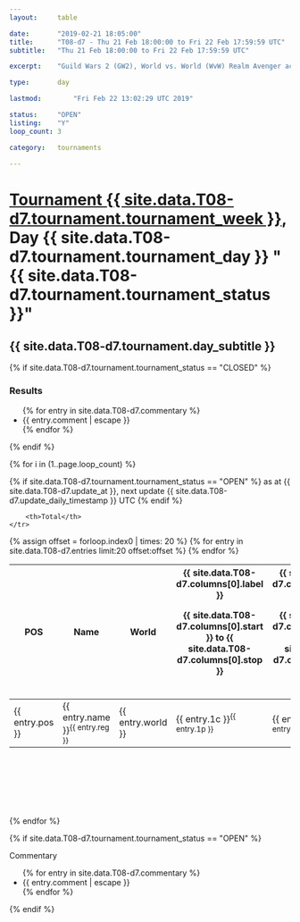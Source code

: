 ```yaml
---
layout: 	table

date: 		"2019-02-21 18:05:00"
title: 		"T08-d7 - Thu 21 Feb 18:00:00 to Fri 22 Feb 17:59:59 UTC"
subtitle: 	"Thu 21 Feb 18:00:00 to Fri 22 Feb 17:59:59 UTC"

excerpt:    "Guild Wars 2 (GW2), World vs. World (WvW) Realm Avenger achivement Tournament. \"Every Kill Counts\""

type:       day

lastmod: 		"Fri Feb 22 13:02:29 UTC 2019"

status:     "OPEN"
listing:    "Y"
loop_count: 3

category: 	tournaments

---
```

<div class="table_header">
    <h1><a href="{{ site.data.T08-d7.tournament.week_url }}">Tournament {{ site.data.T08-d7.tournament.tournament_week }}</a>, Day {{ site.data.T08-d7.tournament.tournament_day }} "{{ site.data.T08-d7.tournament.tournament_status }}"</h1>
    <h2>{{ site.data.T08-d7.tournament.day_subtitle }}</h2> 
</div>

{% if site.data.T08-d7.tournament.tournament_status == "CLOSED" %} 
<div class="commentary">
  <h3>Results</h3>
  <ul>
    {% for entry in site.data.T08-d7.commentary %}
    <li class="commentary_list">{{ entry.comment | escape }}</li>
    {% endfor %}
  </ul>
</div>
{% endif %}


{% for i in (1..page.loop_count) %}

{% if site.data.T08-d7.tournament.tournament_status == "OPEN" %} 
<span class="table_nextupdate">as at {{ site.data.T08-d7.update_at }}, next update {{ site.data.T08-d7.update_daily_timestamp }} UTC</span> 
{% endif %}

<table class="day_table">
  <colgroup>
    <col style="width:18px">
    <col style="width:55px">
    <col style="width:55px">
    <col style="width:12px">
    <col style="width:12px">
    <col style="width:12px">
    <col style="width:12px">
    <col style="width:12px">
    <col style="width:12px">
    <col style="width:12px">
    <col style="width:12px">
    <col style="width:12px">
    <col style="width:12px">
    <col style="width:12px">
    <col style="width:12px">
    <col style="width:12px">
    <col style="width:12px">
    <col style="width:12px">
    <col style="width:12px">
    <col style="width:12px">
    <col style="width:12px">
    <col style="width:12px">
    <col style="width:12px">
    <col style="width:12px">
    <col style="width:12px">
    <col style="width:12px">
    <col style="width:12px">
    <col style="width:18px">
  </colgroup>  
  <thead>
    <tr>
        <th>POS</th>
        <th class="AlignLeft">Name</th>
        <th class="AlignLeft">World</th>

<th><div class="label">{{ site.data.T08-d7.columns[0].label }}<p class="onhover">{{ site.data.T08-d7.columns[0].start }} to {{ site.data.T08-d7.columns[0].stop }}</p></div>​</th>
<th><div class="label">{{ site.data.T08-d7.columns[1].label }}<p class="onhover">{{ site.data.T08-d7.columns[1].start }} to {{ site.data.T08-d7.columns[1].stop }}</p></div>​</th>
<th><div class="label">{{ site.data.T08-d7.columns[2].label }}<p class="onhover">{{ site.data.T08-d7.columns[2].start }} to {{ site.data.T08-d7.columns[2].stop }}</p></div>​</th>
<th><div class="label">{{ site.data.T08-d7.columns[3].label }}<p class="onhover">{{ site.data.T08-d7.columns[3].start }} to {{ site.data.T08-d7.columns[3].stop }}</p></div>​</th>
<th><div class="label">{{ site.data.T08-d7.columns[4].label }}<p class="onhover">{{ site.data.T08-d7.columns[4].start }} to {{ site.data.T08-d7.columns[4].stop }}</p></div>​</th>
<th><div class="label">{{ site.data.T08-d7.columns[5].label }}<p class="onhover">{{ site.data.T08-d7.columns[5].start }} to {{ site.data.T08-d7.columns[5].stop }}</p></div>​</th>
<th><div class="label">{{ site.data.T08-d7.columns[6].label }}<p class="onhover">{{ site.data.T08-d7.columns[6].start }} to {{ site.data.T08-d7.columns[6].stop }}</p></div>​</th>
<th><div class="label">{{ site.data.T08-d7.columns[7].label }}<p class="onhover">{{ site.data.T08-d7.columns[7].start }} to {{ site.data.T08-d7.columns[7].stop }}</p></div>​</th>
<th><div class="label">{{ site.data.T08-d7.columns[8].label }}<p class="onhover">{{ site.data.T08-d7.columns[8].start }} to {{ site.data.T08-d7.columns[8].stop }}</p></div>​</th>
<th><div class="label">{{ site.data.T08-d7.columns[9].label }}<p class="onhover">{{ site.data.T08-d7.columns[9].start }} to {{ site.data.T08-d7.columns[9].stop }}</p></div>​</th>
<th><div class="label">{{ site.data.T08-d7.columns[10].label }}<p class="onhover">{{ site.data.T08-d7.columns[10].start }} to {{ site.data.T08-d7.columns[10].stop }}</p></div>​</th>

<th><div class="label">{{ site.data.T08-d7.columns[11].label }}<p class="onhover">{{ site.data.T08-d7.columns[11].start }} to {{ site.data.T08-d7.columns[11].stop }}</p></div>​</th>
<th><div class="label">{{ site.data.T08-d7.columns[12].label }}<p class="onhover">{{ site.data.T08-d7.columns[12].start }} to {{ site.data.T08-d7.columns[12].stop }}</p></div>​</th>
<th><div class="label">{{ site.data.T08-d7.columns[13].label }}<p class="onhover">{{ site.data.T08-d7.columns[13].start }} to {{ site.data.T08-d7.columns[13].stop }}</p></div>​</th>
<th><div class="label">{{ site.data.T08-d7.columns[14].label }}<p class="onhover">{{ site.data.T08-d7.columns[14].start }} to {{ site.data.T08-d7.columns[14].stop }}</p></div>​</th>
<th><div class="label">{{ site.data.T08-d7.columns[15].label }}<p class="onhover">{{ site.data.T08-d7.columns[15].start }} to {{ site.data.T08-d7.columns[15].stop }}</p></div>​</th>
<th><div class="label">{{ site.data.T08-d7.columns[16].label }}<p class="onhover">{{ site.data.T08-d7.columns[16].start }} to {{ site.data.T08-d7.columns[16].stop }}</p></div>​</th>
<th><div class="label">{{ site.data.T08-d7.columns[17].label }}<p class="onhover">{{ site.data.T08-d7.columns[17].start }} to {{ site.data.T08-d7.columns[17].stop }}</p></div>​</th>
<th><div class="label">{{ site.data.T08-d7.columns[18].label }}<p class="onhover">{{ site.data.T08-d7.columns[18].start }} to {{ site.data.T08-d7.columns[18].stop }}</p></div>​</th>
<th><div class="label">{{ site.data.T08-d7.columns[19].label }}<p class="onhover">{{ site.data.T08-d7.columns[19].start }} to {{ site.data.T08-d7.columns[19].stop }}</p></div>​</th>
<th><div class="label">{{ site.data.T08-d7.columns[20].label }}<p class="onhover">{{ site.data.T08-d7.columns[20].start }} to {{ site.data.T08-d7.columns[20].stop }}</p></div>​</th>

<th><div class="label">{{ site.data.T08-d7.columns[21].label }}<p class="onhover">{{ site.data.T08-d7.columns[21].start }} to {{ site.data.T08-d7.columns[21].stop }}</p></div>​</th>
<th><div class="label">{{ site.data.T08-d7.columns[22].label }}<p class="onhover">{{ site.data.T08-d7.columns[22].start }} to {{ site.data.T08-d7.columns[22].stop }}</p></div>​</th>
<th><div class="label">{{ site.data.T08-d7.columns[23].label }}<p class="onhover">{{ site.data.T08-d7.columns[23].start }} to {{ site.data.T08-d7.columns[23].stop }}</p></div>​</th>

        <th>Total</th>
    </tr>
  </thead>
  {% assign offset = forloop.index0 | times: 20 %}
<tbody>
{% for entry in site.data.T08-d7.entries limit:20 offset:offset %}
  <tr>
    <td class="pl{{ entry.pos }}">{{ entry.pos }}</td>
    <td class="AlignLeft">{{ entry.name }}<sup>{{ entry.reg }}</sup></td>
    <td class="AlignLeft">{{ entry.world }}</td>
    <td class="pl{{ entry.1p }}">{{ entry.1c }}<sup>{{ entry.1p }}</sup></td>
    <td class="pl{{ entry.2p }}">{{ entry.2c }}<sup>{{ entry.2p }}</sup></td>
    <td class="pl{{ entry.3p }}">{{ entry.3c }}<sup>{{ entry.3p }}</sup></td>
    <td class="pl{{ entry.4p }}">{{ entry.4c }}<sup>{{ entry.4p }}</sup></td>
    <td class="pl{{ entry.5p }}">{{ entry.5c }}<sup>{{ entry.5p }}</sup></td>
    <td class="pl{{ entry.6p }}">{{ entry.6c }}<sup>{{ entry.6p }}</sup></td>
    <td class="pl{{ entry.7p }}">{{ entry.7c }}<sup>{{ entry.7p }}</sup></td>
    <td class="pl{{ entry.8p }}">{{ entry.8c }}<sup>{{ entry.8p }}</sup></td>
    <td class="pl{{ entry.9p }}">{{ entry.9c }}<sup>{{ entry.9p }}</sup></td>
    <td class="pl{{ entry.10p }}">{{ entry.10c }}<sup>{{ entry.10p }}</sup></td>
    <td class="pl{{ entry.11p }}">{{ entry.11c }}<sup>{{ entry.11p }}</sup></td>
    <td class="pl{{ entry.12p }}">{{ entry.12c }}<sup>{{ entry.12p }}</sup></td>
    <td class="pl{{ entry.13p }}">{{ entry.13c }}<sup>{{ entry.13p }}</sup></td>
    <td class="pl{{ entry.14p }}">{{ entry.14c }}<sup>{{ entry.14p }}</sup></td>
    <td class="pl{{ entry.15p }}">{{ entry.15c }}<sup>{{ entry.15p }}</sup></td>
    <td class="pl{{ entry.16p }}">{{ entry.16c }}<sup>{{ entry.16p }}</sup></td>
    <td class="pl{{ entry.17p }}">{{ entry.17c }}<sup>{{ entry.17p }}</sup></td>
    <td class="pl{{ entry.18p }}">{{ entry.18c }}<sup>{{ entry.18p }}</sup></td>
    <td class="pl{{ entry.19p }}">{{ entry.19c }}<sup>{{ entry.19p }}</sup></td>
    <td class="pl{{ entry.20p }}">{{ entry.20c }}<sup>{{ entry.20p }}</sup></td>
    <td class="pl{{ entry.21p }}">{{ entry.21c }}<sup>{{ entry.21p }}</sup></td>
    <td class="pl{{ entry.22p }}">{{ entry.22c }}<sup>{{ entry.22p }}</sup></td>
    <td class="pl{{ entry.23p }}">{{ entry.23c }}<sup>{{ entry.23p }}</sup></td>
    <td class="pl{{ entry.24p }}">{{ entry.24c }}<sup>{{ entry.24p }}</sup></td>
    <td>{{ entry.total }}</td>
  </tr>
{% endfor %}  
</tbody>
</table>
<div class="leaderboard">
  <script async src="//pagead2.googlesyndication.com/pagead/js/adsbygoogle.js"></script>
  <!-- 728x90 -->
  <ins class="adsbygoogle"
       style="display:inline-block;width:728px;height:90px"
       data-ad-client="ca-pub-3274917281288240"
       data-ad-slot="3870538733"></ins>
  <script>
  (adsbygoogle = window.adsbygoogle || []).push({});
  </script>    
</div>
<br />
{% endfor %}

{% if site.data.T08-d7.tournament.tournament_status == "OPEN" %} 
<div class="commentary">
  <span class="commentary_title">Commentary</span>
  <ul>
    {% for entry in site.data.T08-d7.commentary %}
    <li class="commentary_list">{{ entry.comment | escape }}</li>
    {% endfor %}
  </ul>
</div>
{% endif %}


